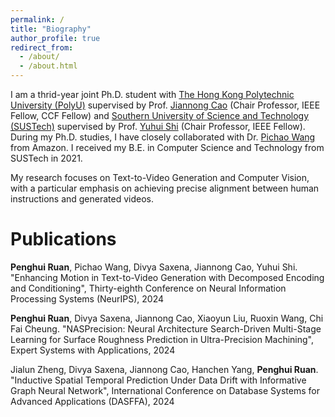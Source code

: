 ```yaml
---
permalink: /
title: "Biography"
author_profile: true
redirect_from: 
  - /about/
  - /about.html
---
```


I am a thrid-year joint Ph.D. student with [The Hong Kong Polytechnic University (PolyU)](https://www.polyu.edu.hk/en/) supervised by Prof. [Jiannong Cao](https://www4.comp.polyu.edu.hk/~csjcao/) (Chair Professor, IEEE Fellow, CCF Fellow) and [Southern University of Science and Technology (SUSTech)](https://www.sustech.edu.cn/en/) supervised by Prof. [Yuhui Shi](https://www.sustech.edu.cn/en/faculties/shiyuhui.html) (Chair Professor, IEEE Fellow). During my Ph.D. studies, I have closely collaborated with Dr. [Pichao Wang](https://wangpichao.github.io/) from Amazon. I received my B.E. in Computer Science and Technology from SUSTech in 2021.

My research focuses on Text-to-Video Generation and Computer Vision, with a particular emphasis on achieving precise alignment between human instructions and generated videos.


Publications
=============

**Penghui Ruan**, Pichao Wang, Divya Saxena, Jiannong Cao, Yuhui Shi. "Enhancing Motion in Text-to-Video Generation with Decomposed Encoding and Conditioning", Thirty-eighth Conference on Neural Information Processing Systems (NeurIPS), 2024

**Penghui Ruan**, Divya Saxena, Jiannong Cao, Xiaoyun Liu, Ruoxin Wang, Chi Fai Cheung. "NASPrecision: Neural Architecture Search-Driven Multi-Stage Learning for Surface Roughness Prediction in Ultra-Precision Machining", Expert Systems with Applications, 2024

Jialun Zheng, Divya Saxena, Jiannong Cao, Hanchen Yang, **Penghui Ruan**. "Inductive Spatial Temporal Prediction Under Data Drift with Informative Graph Neural Network", International Conference on Database Systems for Advanced Applications (DASFFA), 2024

